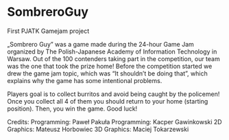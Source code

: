 # SombreroGuy
First PJATK Gamejam project

„Sombrero Guy” was a game made during the 24-hour Game Jam organized by The Polish-Japanese Academy of Information Technology in Warsaw. Out of the 100 contenders taking part in the competition, our team was the one that took the prize home! Before the competition started we drew the game jam topic, which was “It shouldn’t be doing that”, which explains why the game has some intentional problems.

Players goal is to collect burritos and avoid being caught by the policemen!  Once you collect all 4 of them you should return to your home (starting position). Then, you win the game. Good luck!

Credits:
Programming: Paweł Pakuła
Programming: Kacper Gawinkowski
2D Graphics: Mateusz Horbowiec
3D Graphics: Maciej Tokarzewski
